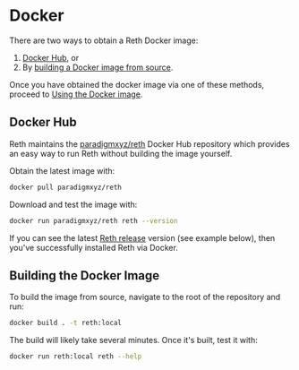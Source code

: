 # Docker

There are two ways to obtain a Reth Docker image:

1. [Docker Hub](#docker-hub), or
2. By [building a Docker image from source](#building-the-docker-image).

Once you have obtained the docker image via one of these methods, proceed to [Using the Docker
image](#using-the-docker-image).

## Docker Hub

Reth maintains the [paradigmxyz/reth][docker_hub] Docker Hub repository which provides an easy
way to run Reth without building the image yourself.

Obtain the latest image with:

```bash
docker pull paradigmxyz/reth
```

Download and test the image with:

```bash
docker run paradigmxyz/reth reth --version
```

If you can see the latest [Reth release](https://github.com/paradigmxyz/reth/releases) version
(see example below), then you've successfully installed Reth via Docker.

## Building the Docker Image

To build the image from source, navigate to
the root of the repository and run:

```bash
docker build . -t reth:local
```

The build will likely take several minutes. Once it's built, test it with:

```bash
docker run reth:local reth --help
```

[docker_hub]: https://hub.docker.com/repository/docker/paradigmxyz/reth/

